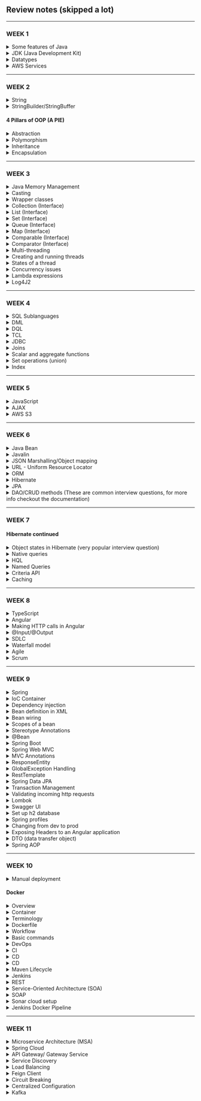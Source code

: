 ## Review notes (skipped a lot)
<hr>

### WEEK 1
<details>
    <summary>Some features of Java</summary>

    - Java is a mature language
		- lot of documentation 
		- supported/ backed by Oracle

	- Highlevel programming language

	- OOP language
		- also supports other programming paradigms (ie: functional)

	- Compiled language
		- provides compile time error checking

	- Strictly typed language
		- variable needs to declared with a type

	- WORA/ Platform independence
		- via the JVM

	- Multithreaded language

	- Automatic memory management
		- Garbage collector
</details>

<details>
    <summary>JDK (Java Development Kit)</summary>

	- Contains the JVM and the JRE
	- Contains the compiler (javac) and other tools for development
	- Provide an environment to develop and execute a Java program

	- Java Runtime Environment
		- Includes core libraries of Java
		- Includes the JVM
		- ALL THAT'S NEEDED TO RUN an application

	- Java Virtual Machine
		- takes the compiled code and executes it starting from the main method

	- Compilation process in Java
		- Highlevel Java code (.java) => Compilation Step (javac) => Bytecode (intermediary language) (.class) 
		- then interpreted by the JVM
</details>

<details>
    <summary>Datatypes</summary>

    - primitive
		- boolean
			- true/false: size is jvm dependent
		- character
			- 'A': 2bytes
		- Whole numbers
			- byte: 1byte
			- short: 2bytes
			- int: 4bytes // default
			- long: 8 bytes
		- Floating points, accomodate for decimals
			- float: 4 bytes
			- double: 8 bytes // default
            
	- reference

	- Strings
		- objects
		- Arrays of characters
</details>
 
 <details>
    <summary>AWS Services</summary>

    - EC2
		- Elastic Cloud Compute
		- Virtual machine on the cloud
		- Connecting to EC2
			- ssh -i path/to/file.pem ec2-user@[public-dns]

	- AMI
		- Amazon Machine Image
		- Template that is needed to launch an instance of a virtual server
		- Includes OS
			- We're going to be using Amazon Linux 2
	- EBS
		- Elastic Block Storage
		- Block storage that is associated to EC2
		- Virtual hard drive
		- Backed up in the Availability Zone

	- Security Groups
		- Details what traffic is allowed in and out
		- Traffic filter

</details>
<hr>

### WEEK 2
<details>
	<summary>String</summary>

	- reference type, array of characters
	- String is a class, the strings that we're working with are instances of that class
	- immutable - cannot be changed, value of a string remains the same (final keyword)
	- Strings are usually stored in the String pool (in the heap)
		- where all strings instantiated literally (ie: String s = "Hello";) are stored
		- this allows Java to reuse the save String for repeated valued strings
	- String newS = new String("Hello"); //Creates the string in the heap itself instead of in the String Pool
	- String s = "Hello"; //Creates the string in the String Pool, can be reused
	- interning
		- .intern() method - checks if a String is already in the String Pool and if it exists returns a reference to it, otherwise creates that string and returns that reference
</details>

<details>
	<summary>StringBuilder/StringBuffer</summary>

	- mutable alternatives to Strings with methods that allow for manipulation
		- append, replace...
	- StringBuilder is not thread-safe - faster
	- StringBuffer is thread-safe - slower
</details>

#### 4 Pillars of OOP (A PIE)
<details>
	<summary>Abstraction</summary>
	
	- a way to hide complex implementation behind a simple interface
		- using methods without actually know how they're implememented
	- in Java, abstraction is used via the abstract and the interface keywords
		- "abstract" keyword - non access modifier
			- can be found in front of a class
				- [access mod] abstract class [ClassName] {}
				- means that the class cannot be instatiated
					- cannot create an object of the abstract class
					- like template that pushes a user to use more specific CONCRETE(non-abstract) child classes
				- abstract classes can be inherited
				- can have abstract methods
					- Concrete (non-abstract) classes cannot have abstract methods
						- ie: if an abstract method is present, the class has to be abstract
					- Abtract classes can have 0 or more abstract methods
			- can be found in front of a method
				- [accessMod] abstract [returnType] [methodName]([params]);
					- method without a body/implementation
						- method is left to be implemented later (ie: child classes/ interface implementing classes)
				- abstract methods cannot be private
			- cannot be found in front of a variable  
		- "interface" keyword
			- declares behavior(s) for classes to implement
				- contract like
				- a class can implement as many interfaces as desired
			- convention dictates that interface should end the name with "-able"
			- every method declared in an interface is going to be implicitely public abstract
				- void doSomething();
				- implicitely: public abstract void doSomething();
			- can have variables
				- variables must be public static final(cannot be changed)
					- basically a constant
					- implicit to interfaces
			- interfaces can extend one another
			- Types of interfaces
				- Marker interfaces
					- interfaces with no methods
					- used to provide information to the compiler and JVM
				- Functional interfaces
					- interfaces with 1 methods
					- can use lambda expressions
				- regular interfaces
					- any interface
			- In java 8 the "default" keyword was introduced
				- to provide default implementation to methods in interfaces in needed
</details>

<details>
	<summary>Polymorphism</summary>
	
	- refers to the ability of objects and methods to adapt their behaviors in different contexts
		- can occur at compile time or at runtime
	- method overloading
		- HAPPENS WITHIN THE SAME CLASS
		- creating multiple methods in the same class with the same method name
			 but with different number and/or type(s) of parameters
		- can change the return type as well
		- compile time/static polymorphism
	- method overriding
		- write a method in a subclass with the same method signature as in the parent class 
			but with a different implementation
		- ie: overriding the toString() method to be relevant to the subclass
		- can add @Override
		- runtime polymorphism
	- covariance return types
		- when Overriding a method, there is an option to change the return type
			- the new return type would have to be a child/subtype of the original type
	- upcasting/downcasting
		- upcasting refers to instantiating/assigin a child by declaring its parent's reference type
			- Task t = new BoringTask();
			- this restricts the available methods to the methods declared in the parent class
				however when a method is called, it calls the child's implementation
		- downcasting refers to instiating/ assigning an object by declaring its child class as a reference type
			- BoringTask bt = (BoringTask) new Task();
			- leads to issue, please avoid doing that
</details>

<details>
	<summary>Inheritance</summary>
	
	- refers to the ability for an object to protect its states and its behaviors
	- can be achieved by defining accessibility of classmembers using access modifiers
		- setting variables to private
	- using setters and getters to retrieve/change the states of an object
</details>

<details>
	<summary>Encapsulation</summary>
	
	- refers to the ability for an object to protect its states and its behaviors
	- can be achieved by defining accessibility of classmembers using access modifiers
		- setting variables to private
	- using setters and getters to retrieve/change the states of an object
</details>
<hr>

### WEEK 3

<details>
	<summary>Java Memory Management</summary>
	
	- Automatic memory management
	- Stack
		- Datastructure that follows a LastInFirstOut pattern (LIFO) 
		- stores primitives and reference variables
		- each thread gets its own stack
		- variables "pop off" the stack once the scope the method is over 
	- Heap
		- Object storage
			- almost anything that's not a primitive is an object
		- String pool
			- special place in the heap to store String literals for reusability
		- shared by all the threads
			- can lead to concurrency issues if not managed properly
		- managed by the garbage collector

	- Pass By Value 
		- means that passing a variable into a method uses the value itself rather than the variable passed in
			- passing a reference variable in a method passes the reference value of the location in the heap and as such changes made to the object are persisted
	- Garbage collection
		- frees up memory/resources once they are no longer referenced
		- Garbage Collector is a daemon thread
			- thread that runs in the background
			- removes objects without references in the heap
				- finalize() 
					- last method called upon an object before it is garbage collected
					- people don't really use this anymore
			- garbage collection cannot be forced, but it can be suggested
				- System.gc();
</details>

<details>
	<summary>Casting</summary>
	
	- converting a datatype to another (int to a long)
		- implicit: if the original datatype has a smaller size than the target datatype (ie: int to long)
		- explicit: if the original datatype has a larger size than the target datatype (ie: long to int)
			- int i = (int) [long];
</details>

<details>
	<summary>Wrapper classes</summary>
	
	- way to treat primitive datatypes as objects
		- Autoboxing: Automatic conversion of a primitive to its wrapper class
		- AutoUnboxing: Automatic conversion of a wrapper class into its primitive
</details>

<details>
	<summary>Collection (Interface)</summary>
	
	- is an interface that can be considered the "super" interface, or the parent interface of all collections
		- while it extends iterable, Collection declares methods availables in all collections
			- add();
			- remove();
			- contains();
			- size();
	- collections only work with objects
		- need to work with wrapper classes for primitives
	- Collection interface should not be confused with the Collections class
		- Collections WITH AN S is a class that provides utility methods to work with collections 
	- Extends iterable, what allows collections to be iterated over/ use an iterator
</details>

<details>
	<summary>List (Interface)</summary>
	
	- is an interface that extends Collection, that can hold duplicate values
	- Concrete implementations of List
		- ArrayList (C)
			- Dynamically sized array in which elements can be added and removed
			- ArrayLists leverage indexes which make them more efficient for retrieval operations
		- LinkedList (C)
			- Consists of a series of nodes which store data and a reference to the next node
			- LinkedList are better for insertion and deletion operations
</details>

<details>
	<summary>Set (Interface)</summary>
	
	- is an interface that extends Collection, does not hold duplicate values
	- Concrete implementations
		- HashSet
			- that cannot promise order (leverages hashcode)
			- leverages a HashMap in the background
		- TreeSet
			- ordered
				- by default follows "natural ordering"
					- can specify custom order using Comparator/Comparable
</details>

<details>
	<summary>Queue (Interface)</summary>
	
	- is an interface that extends Collection, generally it follows a FIFO order (First In First Out)
	- Concrete implementations
		- Priority Queues
			- Ordered by priority
		- Linked List
			- implements both List and Queue
	- Come in with special methods unique to queues
		- peek
		- poll
</details>

<details>
	<summary>Map (Interface)</summary>
	
	- is an interface that does NOT extend Collection, leverage a key value pair system
		- it does not extend iterable and there cannot be iterated the traditional way 
		- comes with its own set of methods
	- Concrete implementations
		- HashMap
			- hashcode: 
				- method that provides a hash value based on the fields of an object
					- objects that are equals should return the same hashcode
					- objects that are not equals may return the same hashcode
						- a good hashcode implementation should try to produce distinct integers for unequal objects
				- this value is stored internally to store data in a Map and to improve access operation
		- TreeMap
			- A map that is ordered 
</details>

<details>
	<summary>Comparable (Interface)</summary>
	
	- functional interface
		- compareTo method
	- implement in the model class itself
		- should return an integer that will be used to define an order
			- if integer is negative, is of lesser value
			- if integer is positive, is of greater value
			- if integer is 0, objects are of equal value
	- used to define a natural order
</details>

<details>
	<summary>Comparator (Interface)</summary>
	
	- functional interface
		- compare method
	- implement in a different class
		- Comparator for an object
	- used to define a custom order
</details>

<details>
	<summary>Multi-threading</summary>
	
	- refers to dealing with applications with concurrent processes
		- these sub-processes/ path of executions are referred to as threads
	- priority
		- defines the order in which threads can access a synchronized resource
			- resource that can only be accessed by one thread at a time
		- threads with higher priority get first dibs over other threads
			- can lead to concurrency issues
	- types of threads
		- User-defined threads
			- JVM ensures their execution to completion
				- ie: main method - main thread
		- Daemon threads
			- "optional"
			- lower in priority
			- run in the background
				- ie: gc
		- each thread gets their own stack but all threads share the same heap
</details>

<details>
	<summary>Creating and running threads</summary>
	
	- extends the Thread class
	- implements the Runnable interface
		- preferred way
	- override the run() method
		- to specify the behavior for a thread
	- instantiate a thread object and invoke the start() method on that thread
		- start() method creates a new thread and invoke the run() on it
		- otherwise if run() is called without start, it will just be executed on the main thread
</details>

<details>
	<summary>States of a thread</summary>
	
	- New
		- created a thread object, run() hasn't been called yet
	- Runnable
		- run() has been called and is executing
	- Blocked
		- waiting for another thread to be done accessing a resource on which a lock has been placed (synchronized keyword)
			- synchronized prevents more than one thread at a time to access a resource
	- Waiting
		- wait()
			- waiting for notify/notifyAll()
		- join()
			- stops the execution of a thread until another thread is done executing
	- Timed-waiting
		- sleep()
			- wait a certain amount of time
	- Terminated
		- everything has been executed
</details>

<details>
	<summary>Concurrency issues</summary>
	
	- starvation
		- lower priority threads not being able to access a resource because higher priority threads keep taking them
	- deadlock
		- occurs when the waiting process is still holding on to another resource that the first needs before it can finish.
</details>

<details>
	<summary>Lambda expressions</summary>
	
	- allows for a compact expression of instances of single method class
		- implements a functional interface without require a whole new class to do so
			- ie: Runnable, run method
	- syntax
		- [interfaceName] [objectName] = ()->[return value];
		- [interfaceName] [objectName] = ([params])->[return value];
		- [interfaceName] [objectName] = ([params])->{
			// code goes here
		  };
</details>

<details>
	<summary>Log4J2</summary>
	
	- Java Logging Framework, successor of Log4J
	- Logging consists in capturing and persisting information regarding the state of an application
		- making it available at a later time for analysis
	- Main components
		- Loggers
			- responsible for recording log events and forwarding them to the appropriate appender(s)
			- a root logger is provided by default - getRootLogger()
				- usually class specific loggers are preferred
		- Appenders
			- responsible for delivering log events to their destination targets
			- formatting of the event is delegated to a layout
		- Layouts
			- responsible for returning a byte array to be turned into a String using the appropriate layout
	- Logging levels
		- Trace
			- debug message, used to capture the flow through out the application
				- identify a specific part for debugging
		- Debug
			- debug message for a general debug event/ some information that might be helpful to debug
		- Info
			- identify general event
		- Warning
			- identify an event that might lead to an error
		- Error
			- identify error occuring during app, potentially recoverable
		- Fatal
			- identify a server error that prevents an app from continuing its execution
</details>
<hr>

### WEEK 4
<details>
	<summary>SQL Sublanguages</summary>
	
	- refer to the different types of operations to be performed on database entities
	- for the sake of this training, there will be 5 SQL sublanguages
		- DDL, DCL, DML, DQL, TCL
			- DCL - Data Control Language
				- Manage user permissions within a database
					- define power/access to tables/schema to users
				- GRANT and REVOKE
			- DDL - Data Definition Language
				- Statements that are used to construct/modify/delete  database/scheme/user/tables/properties (Database entities)
					- CREATE
					- ALTER
					- DROP
					- TRUNCATE
						- unlike DROP, just removes records from a database
</details>

<details>
	<summary>DML</summary>
	
	- Data Manipulation Language
	- statements to perform record level operations
		- to interact with the records stored in tables
	- CRUD 
		- Create/Read/Update/Delete
	- INSERT
		- create operation
		- insert into [table_name]([col1_name], [col2_name]...) values ([col1_value], [col2_value]...); 
			- mockaroo to generate mock-data
				- https://www.mockaroo.com/
	- UPDATE
		- update [table_name] set [col1_name] = [col1_value] where [condition]; 
			- if no where clause is specified, it will update every record in the table
	
	- DELETE
		- delete from [table_name] here [condition]; 
			- if no where clause is specified, it will delete every record in the table
</details>

<details>
	<summary>DQL</summary>
	
	- Data Query Language
		- "sub-sub" language/ part of DML
	- Statements used to retrieve information from tables
	- SELECT
		- main operation when querying data that can be filtered using additional clauses
		- Result set can be filtered using: (order matters)
			- where
			- group by
			- having 
			- order by
			- limit
</details>

<details>
	<summary>TCL</summary>
	
	- Transaction Control Language
		- Transaction
			- consists in combining multiple database operations into one unit of work
			- PostgreSQL treats every SQL statement as being executed within a transaction unless specified otherwise
		- Relevant statements
			- begin
				- can indicate the start of a transaction
					- if begin is not used, one can be implicitely provided
				- start of transaction block
					- statement(s) to be executed as a unit of work
					- between begin and commit
			- savepoint
				- saves the state of the database at that point within the transaction
			- rollback [savepoint]
				- reverts the state of a database to a previous commit or savepoint
			- commit
				- saves/persists the changes to a database

	- https://www.postgresql.org/docs/10/tutorial-transactions.html

	- Properties of a transaction - ACID
		- Atomicity
			- one unit, transaction should be completed as a whole or not at all
		- Consistency
			- database should be in a valid state before/after the transaction
				- valid in regards to db constraint
				- valid in regards to business logic
		- Isolation
			- one transaction should not interfere with another transaction
			- results of transactions executing concurrently should be the be the same as if they occured in sequence
		- Durability
			- Commits are final, changes should be persisted to the database
	
	- Transaction Isolation Levels
		- Read uncommited
			- able to read/interact with uncommited data
		- Read commited
			- only able to interact with commited data
		- Repeatable read
			- only see data commited before the transaction began
		- Serializable
			- strictest level of isolation
			- transactions have to occur sequentially
	- Read phenomema
		- Dirty read (can arise from read uncommited isolation level)
			- transaction is able to read data written in a concurrent uncommited transaction
		- Non repeatable read
			- a transaction re-reads data it has previously read and finds that the data has been modified by another transaction
		- Phantom read
			- transaction re-execute a query and returns a set of row to find out that the set has been modified by another transaction
</details>

<details>
	<summary>JDBC</summary>
	
	- Java Database Connectivity
		- establish a connection between a Java application and a database
			- dependency is database specific
	- Important JDBC classes/interfaces
		- DriverManager (C)
			- manage the JDBC driver
			- .getConnection()
				- provide a connection to the db
					- hardcoded (bad practice)
					- property file (prevent from pushing to GitHub using .gitignore)
					- environment variables
		- Connection (I)
			- represents the connection to the database
			- .setAutoCommit(boolean)
			- createStatement()/PreparedStatement()
			- commit()/rollback()
			- close()
		- Statement (I)
			- represents a SQL statement
			- .executeQuery(sql)
			- vulnerable to SQL injection
				- best used when no user input is required
		- PreparedStatement (I)
			- represents a SQL statement
				- that has been pre-processed and therefore prevents SQL injections
			- have to setFields for user inputs
		- ResultSet
			- result of a Query
	- SQL Injection
		- placing malicious code into a sql statement
			- ie: "select * from employees where = [userInput];
				- input could be "0; drop table employees;"
</details>

<details>
	<summary>Joins</summary>
	
	- inner join/join: return all the records that have matching values in both tables
	- left (outer) join: return all records from the left table and matched records from the right table
	- right (outer) join: return all records from the right table and matched records from the left table
	- full (outer) join: return all records when there is a match in either left or right table
	- self join: join a table with itself to combine related data from the same table

	- ie: https://www.postgresql.org/docs/10/tutorial-join.html
</details>

<details>
	<summary>Scalar and aggregate functions</summary>
	
	- scalar functions
		- used on a single input to retrieve a single output
		- length, upper, lower, round...
	- aggregate functions
		- used on a group of inputs to retrieve a single output
		- count, avg, sum, max, min
		- GROUP BY
			- used with aggregate functions
			- select [col1], [aggregateFunction]([col2]) from [table_name] group by [col1];
		- HAVING
			- used with aggregate function for more specificity
			- select [col1], [aggregateFunction]([col2]) from [table_name] group by [col1]
				having [col2] > [x];
</details>

<details>
	<summary>Set operations (union)</summary>
	
	- operations used to combine queries together
		- NOTE: different from joins which combine tables together
		- combine the rows of different result sets
	- union
		- combining select query results with no duplicates
	- union all
		- combining select query results with duplicates
			- faster because duplicates are not filtered out
	- intersect
		- returns only the common records from both data sets
	- except
		- returns a dataset where the second results are removed from the first
</details>

<details>
	<summary>Index</summary>
	
	- providing a more efficient way to retrieve records in a database 
		- an index is generated on fields set as primary key
		- BTree
			- leverages binary tree
			- better for comparison operations
		- Hash
			- leverages hashing
			- better for equality
	- makes update/insert/delete operation may take longer due to updating the index
</details>
<hr>

### WEEK 5

<details>
	<summary>JavaScript</summary>
	
	- Primitives
		- boolean
		- number
		- null
		- undefined
		- symbol -- we're not going to talk about symbol
		- string

	- Falsy values
		- null
		- underfined
		- 0
		- ''
		- false (the boolean)
		- NaN (not a number)

	- Hoisting
		- variables declared var will be hoisted to the top of their scope
			- top of global/function scope
			- functions get hoisted
		- used before they are declared
</details>

<details>
	<summary>AJAX</summary>
	
	- Asynchronous JS And XML
	- library that allows us to send HTTP requests and receive HTTP responses
		- allows for partial page reload
			- making async calls, code is still running while we wait for the HTTP response
	- 4 main Steps
		- create XMLHttpRequest object
		- setting a callback function to the ready state change of that object
		- parameterize / open the request object (set request information)
		- send the request
	- 5 ready states
		- 0: unsent - xhr object has beent created
		- 1: opened - .open() has been called
		- 2: headers received -- request has been sent, response headers have been received
		- 3: loading - body of the response is loading
		- 4: done - full response has been received and is ready for manipulation
	- onreadystate change callback function
		- checks that the ready state is 4 to make sure the the response was fully received
		- checks that the status code is 200 for success
		- define handling behavior for the response
</details>

<details>
	<summary>AWS S3</summary>
	
	- Simple Storage Service
		- Highly scalable
		- Highly durable and available
	- can programmatically access an s3 using the Amazon SDK
	- can host static webpages on S3
		- https://docs.aws.amazon.com/AmazonS3/latest/userguide/HostingWebsiteOnS3Setup.html
</details>
<hr>

### WEEK 6
<details>
	<summary>Java Bean</summary>
	
	- Special type of POJO
			- All java beans are POJOs but not POJOs are Java beans
		- should implement the Serializable interface
			- marker interface that provides information to the compiler that a class can be serialized
				- serialization: process of converting an object into a stream of byte to store that object(file, db)...
		- no-args constructor defined
		- all fields to be encapsulated
			- private
			- setters/getters
		- override Object class methods
			- toString()
			- hashcode()
			- equals()
</details>

<details>
	<summary>Javalin</summary>
	
	- lightweight framework for Java (and Kotlin) to handle HTTP requests and response
	- runs on an embedded webserver(Jetty)
		- Jetty: an open source web server and servlet container which allows a servlet application to run 
	- Built on top of Servlets
	- Set up
		- dependencies
			- Javalin
			- slf4j
			- (Object mapper, optional)
		- main method
		- Javalin app = Javalin.create()
			      = Javalin.create( config -> {})
		- app.start(portNum)
			- by default 8080
		- HTTP handlers
			- a functional interface that takes in a Context Object as a parameter, used to specify a behavior to handle a request at a particular endpoint
				- Context object is an abstraction of HttpServletRequest and HttpServletResponse
					- used to retrieve information from the request
						- url
						- headers
						- body
					- used to add information to the response
						- headers
						- body
						- status code
				- https://javalin.io/documentation#context
			- app.get("path/endpoint", Executable<Handler>)
			- app.get("path/endpoint", lambda)
			- app.get("path/endpoint", (ctx) -> { // handle request})
			- app.post("path/endpoint"...)

			.../employees 
				- Get
					- retrieve all employees
				- Post
					- add a new employee
					- include employee information in the request body
</details>

<details>
	<summary>JSON Marshalling/Object mapping</summary>
	
	- Converting Java Objects to JSON
		- mapping for data exchange
	- Jackson-databind
		- provides us with an object mapper to convert Java to JSON and vice versa
		- Jackson integrates very well with javalin
</details>

<details>
	<summary>URL - Uniform Resource Locator</summary>
	
	- Location for where a resource (on a server) is located
	- URL => protocol + domain name (host + port) + URI + parameters
	
	- URL: https://www.google.com/search?q=java+documentation&rlz=1C1GCEU_enUS924US924&oq=java+documen&aqs=chrome.0.0i433i512j69i57j0i512l5j69i60.4432j0j7&sourceid=chrome&ie=UTF-8
	
	- protocol - https://
	- domain name - www.google.com
	- URI - search
		- Uniform Resource Identifier
			- specifically determines a resource/service requested
	- query params denoted by ?, q, &, etc
		- ?param1=value1&param2=value2...
		- q=java+documentation
		- &rlz=1C1GCEU_enUS924US924
		- &oq=java+documen
		- &aqs=chrome.0.0i433i512j69i57j0i512l5j69i60.4432j0j7
		- &sourceid=chrome
		- &ie=UTF-8
	- path params embedded in url
		- resources/{path-param}/{something}
		- employees/{id}/reimbursements?param1=value1
</details>

<details>
	<summary>ORM</summary>
	
	- Object-Relational mapping
		- converting between incompatible types of objects (Java) and database tables
</details>

<details>
	<summary>Hibernate</summary>
	
	- ORM framework for Java
		- leverage annotations or xml files to sync java objects with a database
<hr>

	- Benefits
		- Abstraction of JDBC
			- uses JDBC under the hood
			- abstracts away SQL queries
				- abstracts sql dialects(ie: PostgreSQL, OracleSQL, MySQL...)
					- can reuse the same methods for different dialects
			- reduces boiler plate code 
		- Caching
			- can store query information in the server if reused
				- can reduce the number of calls to the database
		- leverages HQL
			- Hibernate Query Language
				- dialect specific to hibernate
			- if desired, native SQL can still be used (bad practice)
<hr>

	- Configuration (Class)
		- allowing to define information regarding your connection to your database/hibernate configuration to configure a session factory

		- hibernate.cfg.xml
			- config file for hibernate
				- root tag: hibernate-configuration
			- session factory tag
				- provide configuration for session factory
					- db info:
						- username/password
						- dialect - PostgreSQL
						- url
						- dialect...
					- hbm2ddl.auto
						- CREATE
							- drop all existing tables and objects with names provided in your application and recreate the schema
						- UPDATE
							- doesn't drop anything, but adds to the schema if needed
						- VALIDATE
							- makes sure that the schema is expected as defined in your application
						- NONE
							- hibernate doesn't do ddl
						- etc... 
		- Object mapping in Hibernate (xml or annotation based)
			- xml
				- create a file: EntityName.hbm.xml
					<hibernate-mapping>
						<class name="com.revature.models.ClassName" table="entities">
							<id name="entityId" column="entity_id"><generator class="increment"/></id>
							<property name="entityProperty" column="entity_property"></property>
						</class>
					</hibernate-mapping>	
				- in hibernate.cfg.xml
					- <mapping resource="EntityName.hbm.xml"></mapping>
			- annotation
				- <mapping class="com.revature.models.ClassName"></mapping>	
				- in the class, use JPA imported annotations to map a class
					- @Entity: must go at the top of the class to be mapped to a table
					- @Table: allows us to name a table to a different name than the class if desired
						- @Table(name="entities")
<hr>

	- SessionFactory (Interface)
		- Heavy resource
		- Singleton in charge of creating session object using a factory design pattern

	- Session (Interface)
		- represents database connection

	- Transaction (Interface)
		- manages ACID compliant transactions
		- retrieved from Session object
			- .beginTransaction()
				- commit();
				- rollback();

	- Query (Interface)
		- used to write more complex CRUD operations using HQL

	- Criteria (Interface)
		- used to programmatically write complicated SELECT statements
</details>

<details>
	<summary>JPA</summary>
	
	- Java Persitence API
		- interfaces meant for the mapping/managing of relational data with Java Objects
		- "concept" rather than an actual tool
			- describes which objects should be persisted and how
			- tools like Hibernate IMPLEMENT JPA
				- JPA != Hibernate
</details>

<details>
	<summary>DAO/CRUD methods (These are common interview questions, for more info checkout the documentation)</summary>
	
	- .get() vs .load()
		- used to retrieve records from the database
		- get:
			- eager fetching
			- return null when getting an id not in the db
		- load
			- lazily fetches an object
			- throw an exception if it doesn't exist in the database
	- .update() vs merge()
		- update:
			- void return
			- if trying to updat an object with no id in db, throws an exception
			- if a persistent object in the same session has the same id, throws an exception
		- merge:
			- returns the merged object
			- if a persistent object in the same session has the same id, merges with the persistent object
</details>
<hr>

### WEEK 7

#### Hibernate continued
<details>
	<summary>Object states in Hibernate (very popular interview question)</summary>
	
	- transient
		- an object is not associated with the database
			- new Object();
	- persisted
		- object associated with a session and matches what is found in the database
			- use a method to persist an object
	- detached
		- object persisted is represented in the database but is no longer associated with a session
			- session.close()
</details>

<details>
	<summary>Native queries</summary>
	
	- writing plain SQL, NativeQuery<T>
	- not best practice
		- tight coupling with a specific SQL dialect
</details>

<details>
	<summary>HQL</summary>
	
	- Hibernate Query Language
	- more OO way to query data compared to SQL
		- not dialect dependent
	- paired with Query<T>
</details>

<details>
	<summary>Named Queries</summary>
	
	- define a query to used in the model/entiry
	- could be used in a project when the architecture is not separated by layers, would be easy to find
</details>

<details>
	<summary>Criteria API</summary>
	
	- Java-based way to programmatically query data in a more OO way
		- DQL
</details>

<details>
	<summary>Caching</summary>
	
	- "storing for quicker access"
	- stores the result of a query from the dabatase to save time
		- "buffer memory" that lies between the app and the database
	- Types of caching
		- L1 - Level 1
			- session level
			- automatic and mandatory
				- if multiple updates are made onto an object within a session, hibernate will delay the actual update as long as possible in order to 				reduce the number of statement made.
			- closing the session causes that information to be lost
		- L2 - Level 2
			- SessionFactory level
				- lasts for the lifetime of an application
			- optional
				- needs to leverage 3rd party for session factory level caching
					- ie: ehcache
</details>
<hr>

### WEEK 8
<details>
	<summary>TypeScript</summary>

	- types
		- any
		- void
		- never
		- enums
		- tuple
</details>

<details>
	<summary>Angular</summary>
	
	- DI - Dependency Injection 
			- design pattern
			- relying on a framework to provide instances of dependencies rather than creating them ourselves
				- in this case, dependencies refer to objects that our code needs to run properly
			- Abstract away implementation details

	- Modules
		- groups of related components
		- at least one module
			- by default AppModule, which is the root module
				- convention, can be renamed if desired
		- @NgModule
			- decorator for modules
				- defines 4 properties
					- declarations - to declare components associated with the module
					- imports - to import additional modules
					- providers - define services associates with the module
					- bootstrap - define the root component for the module
	- Routing 
		- allows us to swap components dynamically based on the url-path
		- routing module
			- contains predefined routes
				- maps component to url paths
		- define paths to navigate to using routerLink attribute
			- ie: routerLink = ''
			- IMPORTANT:
				- do not use href attribute, or it will reload the page.
		- <router-outlet></router-outlet>
			- where the component is going to be injected

	- Directives
		- classes that add behaviors to elements in Angular application
		- angular has certain built-in directives to be leveraged
		- Component
			- html tag that refers to a component
			- <app-someComponent></app-someComponent>
		- Structural
			- directives used to interact with the DOM
				- create elements, display elements...
			- *ngIf, *ngFor...
		- Attribute
			- directives used to change the looks/behaviors of DOM elements/ components
				- can generate custom directives
					- @Directive decorator
			- ngStyle, ngClass, ngModel

	- Pipes
		- used to transform/display data in the view
		- don't actually change the data itself, only the way it's displayed
		- ie: uppercase/lowercase
			- date formatting
			- currency
		- used in conjunction with String Interpolation {{value | pipeName}}
		- custom pipes
			- ng g pipe pipename
				- @Pipe decorator which has the name of the pipe
				- implement transform()
					- specifies the pipe behavior
</details>

<details>
	<summary>Making HTTP calls in Angular</summary>
	
	- import HttpClientModule in the app.module
		- gives access to HttpClient
	- HttpClient allows us to make HttpRequests
	- returns an Observable
		- stream of data returned from an async http call
		- follow a publisher/subscriber model/design pattern
			- any entity that is subscrived to the the observable can retrieve the information
			- lazy, which means that the http call is only made when the observable is subscribed
	- .pipe - allows us to return an Observable
	- .map - allows us to "map" a JSON object to an interface (Pokemon)
	- https://angular.io/guide/http
</details>

<details>
	<summary>@Input/@Output</summary>
	
	- decorator in order to pass information between a parent and a child components
	- EventEmitter in order to emit custom asynchronously between our components
	- https://angular.io/guide/inputs-outputs
</details>

<details>
	<summary>SDLC</summary>
	
	- Software Development Life Cycle
	- Process of planning, creating, testing and displaying an information system
	- General steps/ phases:
		- Requirement phase
			- evaluate the current system and identify deficiencies
			- meetings with client/ share holders... eliciting requirements
				- done by Business Analysts(BAs)
		- Analysis phase
			- Requirements are going be to defined
				- particular defiencies in the system and a proposal is made
				- Senior Dev/Architect and BAs
		- Design phase
			- Proposed system is designed and product features are planned out
			- no coding
		- Development phase
			- Software is actually built
			- code is written
		- Testing phase
			- Software is tested to ensure desired functionality
			- testing team
		- Deployment/maintenance phase(s)
			- product is delivered to the customer
			- maintenance is kept up
</details>

<details>
	<summary>Waterfall model</summary>
	
	- traditional model, linear/sequential cycle
	- each phase must be completed before the next phase begins/ no overlapping of the phases
		- inflexible, aka, no going back up
	- Advantages
		- well fleshed out requirements/documented
		- well defined timeline, stable product definition
		- most successful with small scale projects
	- Disadvantages
		- Cannot accomodate well for stakeholder feedback
			- inflexible
		- no coding until way later in the lifecycle
		- poor model for long-ongoing project
</details>

<details>
	<summary>Agile</summary>
	
	- Approach to SDLC based on iterative and incremental development with a focus on customer satisfaction and rapid delivery of software product
		- breaking down the product into small incremental builds, provided in iterations, each iteration involving cross functional teams working simultaneously
	- a philosophy/mindset
		- https://agilemanifesto.org/
		- Individuals and interactions over processes and tools
		- Working software over comprehensive documentation
		- Customer collaboration over contract negotiation
		- Responding to change over following a plan
</details>

<details>
	<summary>Scrum</summary>
	
	- Agile framework/ implementation of Agile
	- Artifacts(documents)
		- Product Backlog
			- List of everything that is known to be needed in the product/ list of requirements /features
			- Managed by the product owner
		- Sprint Backlog
			- Set of product backlog items selected for a sprint
	- Scrum team
		- usually 5-9 members
		- Product Owner
			- responsible for the product resulting from the dev team
			- resonsible for managing the product backlog
		- Development Team
			- devs/QA 
		- Scrum master
			- Facilitator to the scrum dev team
			- clarifies questions, organize activities...
	- Ceremonies (meetings) 
		- https://www.myagilepartner.com/blog/wp-content/uploads/2018/10/sprint-scrum-1-e1538431497335.jpg
		- Sprint Planning
			- meeting to plan the work to done during a sprint
			- collaboration of the whole Scrum team
				- assign features/ story pointing(assign story points to user stories)
			- ~ 2 hours per week of the sprint
		- Daily Scrum(Daily standups) 
			- Daily meeting for the dev team
			- to check on the progress
				- what did you do yesterday?
				- what did you do today?
					- includes struggles
				- Any blockers?
					- blocker: not being able to do work due to someone else's
			- ~15 minutes
		- Sprint Review
			- Demo of the product resulting from the sprint, "working software"
			- Scrum team and stake holders collaborate on inspecting what was done and update the product backlog as required
				- maybe rework a feature
		- Sprint Retrospective
			- Scrum team reviews how the sprint went, and create a plan for improvement for the next sprint
	- Burndown chart
		- graph displaying the progress over the course of a sprint
		- Story point remaining vs time
</details>
<hr>

### WEEK 9

<details>
	<summary>Spring</summary>
	
	- Framework that leverages Inversion of Control (IoC) and Dependency Injection (DI) in order to accelerate software development	
	- in general, "Spring" refers to the Spring Framework
	- Spring modules
		- different "features" within the Spring framework, usually address a specific concern within an application
			- https://docs.spring.io/spring-framework/docs/5.0.0.M5/spring-framework-reference/html/overview.html
			- SpringCore (IoC Container)
			- SpringBeans
			- SpringContext
			- SpringWebMVC
			- SpringAOP
			- SpringORM
	- Spring projects
		- address different industry concerns(ie: Security, Microservice Architecture, Rapid development)
			- https://spring.io/projects
			- SpringSecurity
			- SpringCloud
			- SpringBoot
			- SpringData
	- IoC container
		- Spring container
		- responsible for instantiating our dependencies and providing them to our code
	- Spring Bean
		- Any Java entity that is managed by the IoC container
		- their dependencies are also managed and provided by Spring
	- Dependency Injection (DP)
		- "dependency"
			- object/entity needed for our code to work properly
		- "injection"
			- framework provides the instances of these objects for us

</details>

<details>
	<summary>IoC Container</summary>
	
	- "inversion of control" - Spring manages the lifecycle of Spring Beans
	- Once the beans and the dependencies have been specified, the IoC container manages them
		- creates the bean(we don't have to use the 'new' keyword to retrieve an instance)
		- handles dependency injection(if our object needs another Spring Bean, the IoC container will inject it for us)
	- represented by the BeanFactory(BF) and the ApplicationContext(AC)
		- leverage the Factory design pattern to create beans
		- BF is the older version of the IoC container
			- lazy instantiation
		- AC is the newer version of the IoC container
			- has all of the functionality of the BF and more
			- eager instantiation
	- Some important AC implementations
		- ClassPathXMLApplicationContext
		- AnnotationConfigApplicationContext
		- WebApplicationContext
	- Bean life cycle
		- managed by the IoC container
			- steps for the initialization/destruction of a bean
		- https://howtodoinjava.com/wp-content/uploads/Spring-bean-life-cycle.png
</details>

<details>
	<summary>Dependency injection</summary>
	
	- IoC container finds the appropriate bean requested as a dependency and injects it
	- 4 different types of DI, Spring only supports 3:
		- field injection - dependency is placed/injected directly into the field/property itself
		- setter injection - dependency is placed/injected via the setter
		- constructor injection - dependency is placed/injected using a constructor with fields
			- also used in Angular!
			- best practice
		- interface injection - not supported by Spring
</details>

<details>
	<summary>Bean definition in XML</summary>
	
	- root tag of the xml file should be "beans"
	- beans are mapped using the "bean" tag
		- example:
			- <bean name="department" class="com.revature.models.Department"></bean>
	- add a static value to a bean:
		- <property name="id" value="12"></property>
	- map to other beans
		- <property name="department" ref="department"></property>
</details>

<details>
	<summary>Bean wiring</summary>
	
	- refers to establishing dependencies between Spring beans
	- either XML or annotation based
		- @Autowired 
			- used to tell Spring that an object is a dependency
			- Dependency Injection type is defined based on where it's found
				- ie: on top of Constructor defines Constructor Injection
			- byName/Type
			- Automagically
				- let Spring figure it out
</details>

<details>
	<summary>Scopes of a bean</summary>
	
	- Singleton: only one of this bean is created, all request for this bean gets the same one
	- Prototype: everytime this bean is requested, all requests get a new one
	- Request: web-based, new bean is created per HTTP Request
	- Session: web-based, new bean is created per HTTP Session
	- Global: web-based, new bean is created per Global HTTP Session
</details>

<details>
	<summary>Stereotype Annotations</summary>
	
	- refers to annotations used for beans that the IoC should manage
	- 4 main types
		- @Component: standard, managed bean. Other annotations include this annotation implicitely
		- @Service: denotes a service
		- @Controller: denotes a controller, can also be used in conjunction to SpringWeb to handle HTTP requests/responses
		- @Repository: denotes a repository/dao, bean to retrieve data from a database can be used with SpringData
</details>

<details>
	<summary>@Bean</summary>

	- Annotation that goes over a METHOD to specify that the returned object will be managed by Spring
		- good for object that have a class that we didn't write
</details>

<details>
	<summary>Spring Boot</summary>

	- Spring Project
		- built upon different Spring modules within the Spring Framework
	- makes it easy to create stand-alone, production-grade Spring based Applications that you can "just run".
	- takes an opinionated view of the Spring platform and third-party libraries. 
		- Requires need minimal Spring configuration.
	- Can create Spring boot application via the Spring initializr
		- https://start.spring.io/
	- imbedded Tomcat server
		- previously had to package Servlet Applications into a .war(web archive) to be deployed on a web server(ie: Tomcat)
			- if using legacy spring applications, would have to deploy it manually
		- now Tomcat is embedder, can just "run" the application
			- .jar packaging
	- "Convention over configuration"
		- reduces the number of configuration by assuming common conventions
			- ie: web server runs on port 8080
		- can provide custom configuration in application.yml/.properties
			- no more xml configuration
			- ie: providing db credentials/overriding convention
	- Set up
		- class with a main method
			- needs to be in the parent package/base package of the application
				- otherwise component scan may not find relevant beans
		- @SpringBootApplication
			- abstration of 3 annotations
				- @Configuration
				- @EnableAutoConfiguration
				- @ComponentScan
 		- in the main method SpringApplication.run([application-name].class, args);
	- DevTools
		- set of tools to ease application development
			- automatic server restart
			- live reloading of the ApplicationContext
			- ... more
	- Actuator
		- information about the application using certain endpoints
			- metrics(traffic.. state of app)
			- bean info
			- health checks
		- production-ready features of the application
</details>

<details>
	<summary>Spring Web MVC</summary>

	- Spring Module
		- Spring Web
	- Allows us to handle HTTP requests for Spring applications
	- abstracted away
		- leverages a FrontController design pattern
			- DispatcherServlet
		- only need to provide implementation of controller methods and mapping
			- xml configuration is handled for you
	- Controllers
		- have methods used to handle requests for a particular path/http method
		- can return
			- data (ie: JSON) 
			- views/static resources
	- Flow of a request
		- client makes a request
		- request is received by Tomcat
			- converts HTTP request to HttpServletRequest and generate HttpServletResponse
		- checks the web.xml
			- xml file used to map Servlets to endpoints
				- ie: /reimbursements go to ReimbursementServlet
			- only has ServletDispatcher(FC)
				- ie: /* meaning all requests are routed to this one servlet
		- routes to the ServletDispatcher
		- checks the HandlerMapper
			- contains information about the different controllers (ie: endpoints)
		- sent to relevant controller/view resolver if a static webpage is requested
 
	- traditionally, have to configure ServletDispatcher, ViewResolver as beans to be managed by the AC
		- SpringBoot abstracts that away from us using conventions
</details>

<details>
	<summary>MVC Annotations</summary>

	MVC Annotations
	- @Controller
		- stereotype annotation to denote a controller class to be managed by AC
		- can be leveraged alongside @RequestMapping to specify a common path for all controller methods
		- used to handle HTTP Requests
	- @RestController
		- implicitely adds @ResponseBody to all methods
			- indicates for a response body to be sent back instead of a view
			- by passes the ViewResolver
	- @RequestMapping(Mapping, HttpMethod)
		- used to specify an HTTP verb and a url mapping for a method to handle
		- by default, methods go through the ViewResolver unless @ResponseBody is specified
	- @GetMapping/@PostMapping...
		- specifying the HTTP verb for a method(@RequestMapping(for method x))
		- ways to retrieve information from a request
			- path-params(/users/{id})
				- @PathVariable
					- used to retrieve a variable from the url 
			- query-params(/users?role=[value])
				- @RequestParam
					- used to retrieve query params
			- request body
				- @RequestBody
					- used to map a JSON object to a JavaObject implicitely to be used in the method
</details>

<details>
	<summary>ResponseEntity</summary>

	- Class to provide more granular control over return HTTP response
		- ie: specify a status code
</details>

<details>
	<summary>GlobalException Handling</summary>

	- allows to handle all exception occuring server side and returning relevant status codes within a single a class
	- annotate class with @ControllerAdvice
	- annotate methods with @ExceptionHandler(exceptionName.class)
	- specify status code using @ResponseStatus([status], reason)
</details>

<details>
	<summary>RestTemplate</summary>

	- Spring's traditional way to make HTTP calls from your server
		- WebClient is more recent and async
	- why make http call from backend?
		- some APIs require API keys 
			- making front end might expose key to end user
</details>

<details>
	<summary>Spring Data JPA</summary>

	- Spring Data is a Spring project used to address data persistence
		- Spring Data JPA
			- "a module" within that project provides standard implementations for common DAO methods
				- no longer needs to implement methods
			- Built upon Spring ORM (a module of the Spring Framework) which is built upon Hibernate, which is built upon JDBC
		- Spring Data Hierarchy
			- Repository (I)
			- CrudRepository (I)
			- PagingAndSortingRepository(I)
			- JpaRepository (I)
		- Custom methods
			- https://docs.spring.io/spring-data/jpa/docs/current/reference/html/#jpa.query-methods
		- use @Query annotation if trying to do custom behavior not provided by Spring Data
	- Setup
		- map models using JPA annotations
			- @Entity
			- @Id
			- @OneToMany...
		- create an interface
			- @Repository
			- extends JpaRepository<[EntityToBeManaged], [id]>
		- provide database credentials in Application.yml
</details>

<details>
	<summary>Transaction Management</summary>

	- not specific to Spring Data JPA
	- @Transactional
		- indicate that a method should be handled in the context of a Spring handled transaction
		- properties to be overriden
			- isolation
				- specify the isolation level
			- rollbackFor
				- specify when to rollback the transaction
					- ie: when an exception is thrown
			- propagation
				- how nested transactions are handled
	- @Transactional(propagation=Propagation.[value])
		- REQUIRED
			- executes in the current transaction or creates one if one doesn't exist
			- default value (?)
		- NESTED
			- executes in the current transaction, separated by a savepoint
		- REQUIRES_NEW
			- creates a new transaction
				- commit/rollback independently from others
		- MANDATORY
			- must execute in an existing transaction otherwise throws an exception
		- NEVER
			- must execute non-transactionally otherwise thows an exception if a transaction is open
		- SUPPORTED
			- will execute in the scope of a transaction if there is one, otherwise runs non-transactionally
		- NOT_SUPPORTED
			- will execute non transactionally no matter what
</details>

<details>
	<summary>Validating incoming http requests</summary>

	- bean validation
		- allows for the validation of the data received by our controllers
		- can annotate a bean's properties with constraints
			- @Length
			- @Min/Max
			- @Positive/Negative
			- @Pattern(regexp="")
		- use in conjunction with @valid to annotate the @RequestBody parameter to be validated
</details>

<details>
	<summary>Lombok</summary>

	- Code generation tool
		- annotate your class to generate code
			- @Setter
			- @Getter
			- ... 
			- @Data
				- includes setter/getter/no-args constructor/to string/ hashcode equal
	- Setting up lombok with your IDE
		- navigate to ~/.m2/repository/org/projectlombok/lombok/[lombok-version]
		- run: java -jar lombok-[version].jar
		- using installer, navigate to your ide location on your device
		- click install/update
		- restart ide
</details>

<details>
	<summary>Swagger UI</summary>

	- API documentation tool
		- integrates well with SpringBoot (before 2.6.0)
			- version matters
	- setup in pom.xml:

		<dependency>
			<groupId>io.springfox</groupId>
			<artifactId>springfox-boot-starter</artifactId>
			<version>3.0.0</version>
		</dependency>

	- setup in driver file:
    @Bean
    public Docket api() { 
        return new Docket(DocumentationType.SWAGGER_2)  
          .select()                                  
          .apis(RequestHandlerSelectors.any())              
          .paths(PathSelectors.any())                          
          .build();                                           
    }
</details>

<details>
	<summary>Set up h2 database</summary>

	- import h2 dependency
	- example application.yml
	spring:
	datasource: 
		url: jdbc:h2:mem:mydb
		username: user
		password: pass
	jpa:
		database-platform: org.hibernate.dialect.H2Dialect
		defer-datasource-initialization: true
		hibernate:
		ddl-auto: create
	h2:
		console:
		enabled: true
		
	- can access h2 console in browser
		- like dbeaver for in memory db but in browser instead
		- localhost:[port]/h2-console
			- provide url, username, password
</details>

<details>
	<summary>Spring profiles</summary>

	- Allows use to use different versions of beans in diffenrent environment
		- ie:
			- dev - for development, testing, struggling, crying
				- may just connect to an in memory database as a datasource
			- prod - for end users
				- actually connect to a production RDS
	- Setup

		- example application.yml file (this sets the profile to whatever is defined by maven):
			spring:
				profiles:
					active:
					- "@profileActive@"

		- have application-dev.yml
			- set dev environment
				- ie: information to set up h2
					- with data.sql file to insert records on start up

		- have application-prod.yml
			- set prod environment
				- ie: info about prod RDS

		- in pom.xml:
			- define the prod and dev profiles and set 'dev' as default

		- example pom.xml (relevant part shown):
			<profiles>
				<profile>
					<id>dev</id>
					<activation>
						<activeByDefault>true</activeByDefault>
					</activation>
					<properties>
						<build.profile.id>dev</build.profile.id>
						<profileActive>dev</profileActive>
					</properties>
				</profile>
				<profile>
					<id>prod</id>
					<properties>
						<build.profile.id>prod</build.profile.id>
						<profileActive>prod</profileActive>
					</properties>
				</profile>
			</profiles>
</details>

<details>
	<summary>Changing from dev to prod</summary>

	If using spring profiles, while packaging we can specify which environment to use for our artifact to be deployed with the "-Pprod" flag:

	mvn package -Dmaven.test.skip -Pprod
</details>

<details>
	<summary>Exposing Headers to an Angular application</summary>

	- use @CrossOrigin(exposedHeaders="[name of Header]")
</details>

<details>
	<summary>DTO (data transfer object)</summary>

	- objects without sensitive data to be transfered between webservices/to the front end
</details>

<details>
	<summary>Spring AOP</summary>

	- Spring module, part of the Spring Framework
	- Aspect Oriented Programming
		- used to handle Cross Cutting Concerns(CCC) == Aspect
			- Any logic not related to the business logic of the application
			- Global concerns to be kept in mind
				- ie:
					- logging
					- security
					- validation
			- Can be handled universally in order to decouple from the business logic
				- separation of concern
	- AspectJ
		- annotation based framework to work with Aspects
		- would have to enable aop in xml file if not using SpringBoot
	- Terminology
		- aspect
			- a class annotated with @Aspect to address a specific CCC
		- advice
			- an entity that modifies the code
				- code to be injected elsewhere
			- Typically a method with the aspect class
		- joinpoint
			- any code that can be modified by an advice/that can be advised
			- in the context of Spring, refers to any method in a Spring bean
		- pointcut
			- expression to target specific joinpoints
			- @Pointcut()
	- types of advices - indicates when the advice should be executed in relation to the execution of the method advised
		- @Before: before the method executes
		- @After: after the method executes
		- @AfterReturning: after successful method execution
		- @AfterThrowing: after an exception/error is thrown
		- @Around:
			- the most powerful type of advice
			- happens before the method execution and can control if and when a method should be executed
	- AOP
		- leverages AOP proxies to implement the advices in the methods's execution
			- ie: the advice are injected into the method, the proxy's methods has original method + advice and that method gets executed instead
</details>
<hr>

### WEEK 10
<details>
	<summary>Manual deployment</summary>
	
	- set up an EC2 and expose endpoints
		- set up memory and processing power
	- ssh -i [path]/[to]/[pemfile] ec2-user@[ip-address of ec2]
	
	- sudo yum update -y
	
	- sudo yum install java-1.8.0-openjdk-devel -y
	- sudo yum install git -y
	-- install maven

	- git clone [repository].git
	
	- cd into repository
	
	- mvn package
		- generates an artifact (.jar file)
	
	- java -jar [artifact-name].jar
</details>

#### Docker
<details>
	<summary>Overview</summary>
	
	- Tool revolving around the idea of containerization
		- used to develop and deploy applications using containers
	- supported on linux
		- requires Toolbox to be run on Windows
	- follows a client-server architecture
		- docker cli/daemon		
</details>

<details>
	<summary>Container</summary>
	
	- standard unit of software
	- Abstraction at the app layer that packages code and dependencies together
		- multiple containers can be ran on the same Docker engine and share the same host OS with one another
			- each container runs as an isolated process (namespaces)
			- lightweight therefore more scalable
				- runs on the host OS while a VM usually requires its own OS
				- provides a more efficient use of resources
</details>

<details>
	<summary>Terminology</summary>
	
	- Docker Client
	- CommandLine tool to interact with the Docker Daemon
	- Docker Daemon
		- background service running on top of the OS to manage/build/run Docker containers
	- Dockerfile
		- simple text file that contains a list of commands to create a docker image
			- note: a dockerfile does not have a file extension
	- Docker Image
		- template/blueprint of an application to create containers
		- include everything needed to run an application, code, runtime environment, dependencies...
	- Docker Container
		- running process, isolated from the host and from one another
		- each container will interact with its own private filesystem provided by the docker image
	- Docker Volume
		- preferred way for persisting and sharing data between Docker containers
	- Docker Hub
		- online registry and version control system for docker images
			- docker pull
			- docker push
</details>

<details>
	<summary>Dockerfile</summary>
	
	- FROM [base-image]
		- specifies an image to be built up/ usually going to be the runtime environment for an application
		- at the top of the dockerfile
	- COPY [host filesystem] [container filesystem]
		- used to copy files into the container's filesystem
			- ie: artifact to be ran
	- ENTRYPOINT
		- can be used to specify the entry point of the application
	- ADD [url]
		- add a file to be retrieved online
	- ENV
		- used to specify environment variables
	- CMD/RUN
		- used to run commands in the containers
			- sudo yum update...
	- EXPOSE
		- specifies which port to expose for the container
</details>

<details>
	<summary>Workflow</summary>
	
	- Dockerfile -> docker build -t [image-name] . (to specify where) -> Docker Image -> docker run -e [name-of-env]=[value-of-env] -p [HostPort]:[ContainerPort] -d (run in detached mode, ie: still be able to use the console) [image-name] -> Docker Container
</details>

<details>
	<summary>Basic commands</summary>
	
	- docker 
		- displays a list of available commands
	- docker images
		- displays available images
	- docker ps
		- displays running containers
	- docker build
	- docker run
	- docker stop
		- stop a container
</details>

<details>
	<summary>DevOps</summary>

	- set of practices that combines software development with IT operations
	- goal is to create "high quality code" more efficiently
		- often associated with Agile
	- building, testing, deploying, maintaining the software
	- DevOps pipelines
		- set of automated processes and tools that allow developers and operations to collaborate in building and deploying code to a production environment
</details>

<details>
	<summary>CI</summary>

	Continuous Integration
	- practice of constantly merging source code, often to a centralized location/repository
		- meant to prevent large error from accumulating
		- to make sure that people are working with the latest code base 
</details>

<details>
	<summary>CD</summary>

	Continuous Delivery
	- Having the application in a constant state to be deployed "at the push of a button"
		- but not deploying yet
</details>

<details>
	<summary>CD</summary>

	Continuous Deployment
	- once code is integrated and passes the test, sent to production environment
		- live environment
</details>

<details>
	<summary>Maven Lifecycle</summary>

	- clean - removing old artifacts, deletes the target folder
	- default
		- broken down in different phases
			- validate
			- compile
			- test
			- package <- generates an artifact(.jar)
			- verify
			- install
	- site
</details>

<details>
	<summary>Jenkins</summary>

	- Open-sourced automation server/ build automation tool
		- allows us to automate CI/CD/CD processes
	- Plugins allow Jenkins to add additional functionality
		- ie: maven, gradle, git...
	- Jenkins Job
		- project managed by Jenkins, set of repeatable steps to be automated by Jenkins
			- ie: pulling code for Github, packaging, creating image ...
			- build trigger
				- defines when the job should run/be executed
					- can do manually
					- set up webhook using GitHub
						- allows Github to notify our Jenkins server once the main branch has been updated
			- Build status
				- green: success
				- yellow: unstable
				- red: failure
			- weather forecast:
				- how often build failed lately
	- Jenkinsfile
		- text file that contains the definition of a Jenkins pipeline 
			- added to git repository
			- set of repeatable steps to be automated by Jenkins
</details>

<details>
	<summary>REST</summary>

	Archetectural constraints:
		Uniform interface
		Stateless
		Layered system
		Client–server
		Cacheable
		Code on demand (optional)

	Characteristics:
		The explicit use of HTTP to facilitate client-server communication
		The use of HTTP status codes to indicate the success or failure of request processing
		The uniform naming convention used to define the application's endpoints
		The server that processes requests does so in a stateless manner
		The use of any one of a variety of data interchange formats (JSON, XML, etc.)
</details>

<details>
	<summary>Service-Oriented Architecture (SOA)</summary>
	SOA is a style of software design where services are provided to the other components by application components, through a communication protocol over a network. The basic principles of service-oriented architecture are independent of vendors, products and technologies. A service is a discrete unit of functionality that can be accessed remotely and acted upon and updated independently, such as retrieving a credit card statement online.

	Properties:
		Services logically represents a business activity with a specified outcome
		Loosely-coupled; individual services are self-contained and not dependent upon other services
		Abstraction; a black box for its consumers
		It may consist of other underlying services.

	Priorities:
		Business value over technical strategy
		Strategic goals over project-specific benefits
		Intrinsic interoperability over custom integration
		Shared services over specific-purpose implementations
		Flexibility over optimization
		Evolutionary refinement over pursuit of initial perfection
</details>

<details>
	<summary>SOAP</summary>

	SOAP, or Simple Object Access Protocol, is a protocol designed to exchange information in the form of Web Services. It is primarily based on XML documents exchanged over HTTP, but it's possible to transmit messages through other mediums like email and JMS.

	SOAP web services are generally based on a a Web Services Description Language or WSDL, which is an XML contract that defines all the data and services offered by a given web service. The client and the server both use this contract as a basis for exchanging information and making remote procedural calls.	

	Characteristics:
		The server that processes requests does so in a stateless manner
		The explicit use of XML as the sole data interchange format
		Communication between the client and server commonly uses HTTP, though other protocols are permitted (FTP, SMTP, etc.)
		The XML messages between the client and server comply with the SOAP specification for Envelope structure
		The use of XML fault blocks (SOAP specification) to communicate request processing failures
</details>

<details>
	<summary>Sonar cloud setup</summary>

	- Create new organization/analyze new project
		- (might need admin approval from me)
	- Select repository
	- set up
	- Select GitHub Actions for Analysis method
		- follow instructions
			- GitHub Secret
			- .github/workflows/build.yml
				- select maven
					- in the build.yml file, update the branch name from master to the branch you'd like to analyze
					- on:
					    push:
					      branches:
						- [branch-name]
</details>

<details>
	<summary>Jenkins Docker Pipeline</summary>

	https://github.com/101121-VA-Java/notes/blob/main/week%2010/jenkins-docker-pipeline.txt
</details>
<hr>

### WEEK 11

<details>
	<summary>Microservice Architecture (MSA)</summary>

	- breaking down monolithic applications into smaller independent services
		- promoting decoupling
	- Monolith vs MSA
		- Monolith
			- System simplicity
			- More centralized control
			- Less Network Traffic
			- ACID transactions
		- MSA
			- More efficient resource allocation and scalability
				- scale a specific aspect of the application rather than the whole
			- modularity
				- decoupling
				- easy to upgrade/ replace
				- no longer tied to a particular tech stack
					- if all services are Restful, tech stack no longer matters
			- databases
				- MSA might have dbs for each of their services
					- multiple databases might need to be updated by a single request
					- lack of transactional operation (ACID)
						- Basic Availability, Softstate, eventual Consitency
							- BASE
			- Higher fault tolerance
				- if one instance goes down, does not break the whole application
			- Complex architecture
				- a lot more overhead
			- Chatty interfaces
				- a lot of interservice communication over a network
</details>

<details>
	<summary>Spring Cloud</summary>

	- Spring project, designed to address "issues" related to MSA
		- provides implementation for design patterns solving these issues
			- Service Discovery/Registration
			- API Gateway
			- Circuit Breaking
			- Load Balancing
			- Central Config
</details>

<details>
	<summary>API Gateway/ Gateway Service</summary>

	- acts as a "gateway" to route and filter all incoming requests
		- b/c all requests go through the gateway, ideal location to apply auth filters...
	- routing
		- sending the incoming requests to their relevant services based on the url, ie: 
			- some-url.com/quiz -> route to quiz-service
			- some-url.com/flashcard -> route to flashcard-service
		- specified in property file
	- implementations
		- Zuul - from the netflix stack
		- Spring Cloud Gateway - abstraction of Zuul
</details>

<details>
	<summary>Service Discovery</summary>

	- services communicate with one another constantly, one the challenges is to keep track of the location of those services as they are instantiated and taken down
	- Service Discovery allows for the service to locate one another using the service registry
		- list of available services and their location
		- keeps track of whether or not service registered are up and running
			- leverages a heartbeat ( sends a ping and expects ping back )
		- services within our application register to this registry
	- Implementation
		- Eureka - from Netflix
		- Consul
			- provide secure service to service communication for us
			- accessible via download or docker
				- docker run -d --name consul -p 8500:8500 consul
			- by default runs on port 8500
			- services can register to consul via the @EnableDiscoveryClient annotation aboce the main class of their application
</details>

<details>
	<summary>Load Balancing</summary>

	- spliting the requests between available instances of the services
		- Client-side load balancer (Ribbon)
			- in this case client-side means the service making the request
		- Server-side load balancer (API gateway)
</details>

<details>
	<summary>Feign Client</summary>

	- Declarative web client, makes it easier to make requests between services
	- setup
		- import openfeign dependency
		- @EnableFeignClients(above the main method class)
		- create interface with @FeignClient(name="service-name")
		- list the methods to be used with the relevant mappings
</details>

<details>
	<summary>Circuit Breaking</summary>

	- Providing methods for failing gracefully in case a service is unavailable
	- Circuit Breaker design pattern
		- Closed - works as intended
		- Open - service is unavailable, use fallback
		- Half-closed - testing requests to see if a service back up
	- Implementation
		- Resilience4j
			- imported dependency
			- define a fallback method/behavior
			- @CircuitBreaker annotation above method making request to another service
</details>

<details>
	<summary>Centralized Configuration</summary>

	- Configuration Server to store all of our services' config
		- keep track of all of the configurations in a repository (ie: GitHub)
			- easy to maintain and reuse	
	- Spring Cloud Config
</details>

<details>
	<summary>Kafka</summary>

	- Messaging service/ messaging queue
	- Design patterns:
		- Publisher/Subscriber
		- Producer/Consumer
	- when service is unavailable, messages sent to that service can be preserved in a queue to be consumed once the service is back up
	- for eventual consistency, when a record is created makes sure that all relevant services also have that record
	- Broker
		- log of messaging
		- maintain topics
			- subset of data
				- records
					- data added to the queue to be consumed
					- written into topics, ordered with an id
	- not a 1-to-1 relationship
		- can have multiple producers/consumers for the same queue
</details>